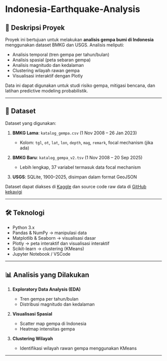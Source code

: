 # Indonesia-Earthquake-Analysis

## 📌 Deskripsi Proyek
Proyek ini bertujuan untuk melakukan **analisis gempa bumi di Indonesia** menggunakan dataset BMKG dan USGS. Analisis meliputi:

- Analisis temporal (tren gempa per tahun/bulan)
- Analisis spasial (peta sebaran gempa)
- Analisis magnitudo dan kedalaman
- Clustering wilayah rawan gempa
- Visualisasi interaktif dengan Plotly

Data ini dapat digunakan untuk studi risiko gempa, mitigasi bencana, dan latihan predictive modeling probabilistik.

---

## 📂 Dataset
Dataset yang digunakan:

1. **BMKG Lama**: `katalog_gempa.csv` (1 Nov 2008 – 26 Jan 2023)  
   - Kolom: `tgl`, `ot`, `lat`, `lon`, `depth`, `mag`, `remark`, focal mechanism (jika ada)  

2. **BMKG Baru**: `katalog_gempa_v2.tsv` (1 Nov 2008 – 20 Sep 2025)  
   - Lebih lengkap, 37 variabel termasuk data focal mechanism  

3. **USGS**: SQLite, 1900–2025, disimpan dalam format GeoJSON

Dataset dapat diakses di [Kaggle](https://www.kaggle.com/datasets/kekavigi/earthquakes-in-indonesia) dan source code raw data di [GitHub kekavigi](https://github.com/kekavigi/repo-gempa)

---

## 🛠 Teknologi
- Python 3.x
- Pandas & NumPy → manipulasi data
- Matplotlib & Seaborn → visualisasi dasar
- Plotly → peta interaktif dan visualisasi interaktif
- Scikit-learn → clustering (KMeans)
- Jupyter Notebook / VSCode

---

## 📊 Analisis yang Dilakukan
1. **Exploratory Data Analysis (EDA)**  
   - Tren gempa per tahun/bulan  
   - Distribusi magnitudo dan kedalaman  

2. **Visualisasi Spasial**  
   - Scatter map gempa di Indonesia  
   - Heatmap intensitas gempa  

3. **Clustering Wilayah**  
   - Identifikasi wilayah rawan gempa menggunakan KMeans  

---
